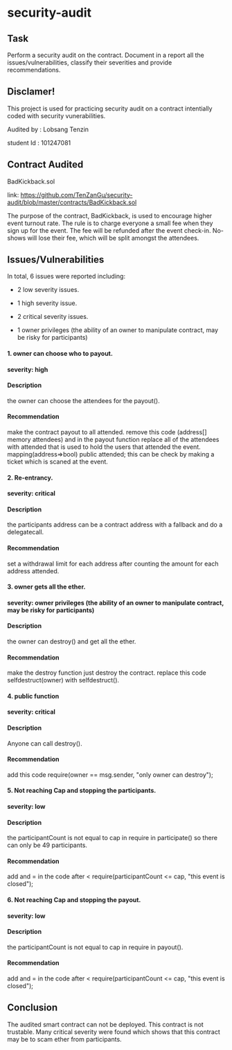 # security-audit

## Task
Perform a security audit on the contract. Document in a report all the issues/vulnerabilities, classify their severities and provide recommendations.

## Disclamer!
This project is used for practicing security audit on a contract intentially coded with security vunerabilities.

Audited by : Lobsang Tenzin 

student Id : 101247081

## Contract Audited
BadKickback.sol 

link: https://github.com/TenZanGu/security-audit/blob/master/contracts/BadKickback.sol

The purpose of the contract, BadKickback, is used to encourage higher event turnout rate. The rule is to charge everyone a small fee when they sign up for the event. The fee will be refunded after the event check-in. No-shows will lose their fee, which will be split amongst the attendees.

## Issues/Vulnerabilities
In total, 6 issues were reported including:

* 2 low severity issues.

* 1 high severity issue.

* 2 critical severity issues.

* 1 owner privileges (the ability of an owner to manipulate contract, may be risky for participants)

#### 1. owner can choose who to payout.

#### severity: high

#### Description
the owner can choose the attendees for the payout().

#### Recommendation
make the contract payout to all attended.
remove this code (address[] memory attendees) and in the payout function replace all of the attendees with attended that is used to hold the users that attended the event. mapping(address=>bool) public attended; this can be check by making a ticket which is scaned at the event.

#### 2. Re-entrancy.

#### severity: critical

#### Description
the participants address can be a contract address with a fallback and do a delegatecall.

#### Recommendation
set a withdrawal limit for each address after counting the amount for each address attended.

#### 3. owner gets all the ether.

#### severity: owner privileges (the ability of an owner to manipulate contract, may be risky for participants)

#### Description
the owner can destroy() and get all the ether.

#### Recommendation
make the destroy function just destroy the contract.
replace this code selfdestruct(owner) with selfdestruct().

#### 4. public function

#### severity: critical 

#### Description
Anyone can call destroy().

#### Recommendation
add this code require(owner == msg.sender, "only owner can destroy");

#### 5. Not reaching Cap and stopping the participants.

#### severity: low

#### Description
the participantCount is not equal to cap in require in participate() so there can only be 49 participants.

#### Recommendation
add and = in the code after < require(participantCount <= cap, "this event is closed");


#### 6. Not reaching Cap and stopping the payout.

#### severity: low

#### Description
the participantCount is not equal to cap in require in payout().

#### Recommendation
add and = in the code after < require(participantCount <= cap, "this event is closed");

## Conclusion
The audited smart contract can not be deployed. This contract is not trustable. Many critical severity were found which shows that this contract may be to scam ether from participants.